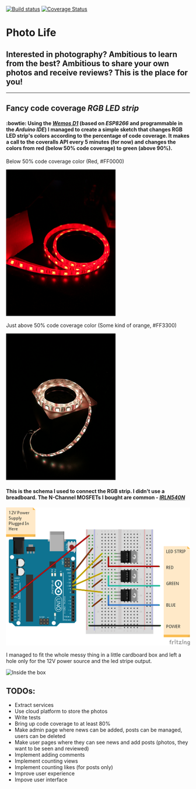 [![Build status](https://ci.appveyor.com/api/projects/status/jt3jtnvqnyfstq25?svg=true)](https://ci.appveyor.com/project/Branimir123/photolife)
[![Coverage Status](https://coveralls.io/repos/github/Branimir123/PhotoLife/badge.svg?branch=master)](https://coveralls.io/github/Branimir123/PhotoLife?branch=master)

# Photo Life

## Interested in photography? Ambitious to learn from the best? Ambitious to share your own photos and receive reviews? This is the place for you!
---------------------------
## Fancy code coverage *RGB LED strip*

#### :bowtie: Using the *[Wemos D1](https://www.wemos.cc/product/d1.html)* (based on *ESP8266* and programmable in the *Arduino IDE*) I managed to create a simple sketch that changes RGB LED strip's colors according to the percentage of **code coverage**. It makes a call to the coveralls API every 5 minutes (for now) and changes the colors from red (below 50% code coverage) to green (above 90%).

Below 50% code coverage color (Red, #FF0000)

<img src="/WemosD1-CodeCoverageLEDStrip/below50.jpg" alt="Below 50" width="300">

Just above 50% code coverage color (Some kind of orange, #FF3300)

<img src="/WemosD1-CodeCoverageLEDStrip/55.jpg" alt="55" width="300">

#### This is the schema I used to connect the RGB strip. I didn't use a breadboard. The N-Channel MOSFETs I bought are common - *[IRLN540N](http://www.infineon.com/dgdl/irl540n.pdf?fileId=5546d462533600a40153565fbd752565)*

![Connecting the RGB LED strip](/WemosD1-CodeCoverageLEDStrip/HowToConnect.png)

I managed to fit the whole messy thing in a little cardboard box and left a hole only for the 12V power source and the led stripe output.

<img src="/WemosD1-CodeCoverageLEDStrip/inside.jpg" alt="Inside the box" width="300">

## TODOs: 
- Extract services
- Use cloud platform to store the photos
- Write tests
- Bring up code coverage to at least 80%
- Make admin page where news can be added, posts can be managed, users can be deleted
- Make user pages where they can see news and add posts (photos, they want to be seen and reviewed)
- Implement adding comments
- Implement counting views 
- Implement counting likes (for posts only)
- Improve user experience
- Impove user interface
